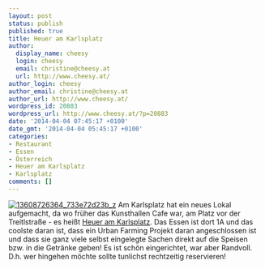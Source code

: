 ```yaml
---
layout: post
status: publish
published: true
title: Heuer am Karlsplatz
author:
  display_name: cheesy
  login: cheesy
  email: christine@cheesy.at
  url: http://www.cheesy.at/
author_login: cheesy
author_email: christine@cheesy.at
author_url: http://www.cheesy.at/
wordpress_id: 20883
wordpress_url: http://www.cheesy.at/?p=20883
date: '2014-04-04 07:45:17 +0100'
date_gmt: '2014-04-04 05:45:17 +0100'
categories:
- Restaurant
- Essen
- Österreich
- Heuer am Karlsplatz
- Karlsplatz
comments: []
---
```

[![](http://www.cheesy.at/wp-content/uploads/13608726364_733e72d23b_z.jpg "13608726364\_733e72d23b\_z")](http://www.cheesy.at/wp-content/uploads/13608726364_733e72d23b_z.jpg)
Am Karlsplatz hat ein neues Lokal aufgemacht, da wo früher das Kunsthallen Cafe war, am Platz vor der Treitlstraße - es heißt [Heuer am Karlsplatz](http://www.heuer-amkarlsplatz.com/restaurant-und-bar). Das Essen ist dort 1A und das coolste daran ist, dass ein Urban Farming Projekt daran angeschlossen ist und dass sie ganz viele selbst eingelegte Sachen direkt auf die Speisen bzw. in die Getränke geben!
Es ist schön eingerichtet, war aber Randvoll. D.h. wer hingehen möchte sollte tunlichst rechtzeitig reservieren!
